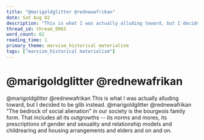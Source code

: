 ```yaml
---
title: "@marigoldglitter @rednewafrikan"
date: Sat Aug 02
description: "This is what I was actually alluding toward, but I decided to be glib instead."
thread_id: thread_0963
word_count: 62
reading_time: 1
primary_theme: marxism_historical materialism
tags: ["marxism_historical materialism"]
---
```


# @marigoldglitter @rednewafrikan

@marigoldglitter @rednewafrikan This is what I was actually alluding toward, but I decided to be glib instead. @marigoldglitter @rednewafrikan "The bedrock of social alienation" in our society is the bourgeois family form. That includes all its outgrowths -- its norms and mores, its prescriptions of gender and sexuality and relationship models and childrearing and housing arrangements and elders and on and on.